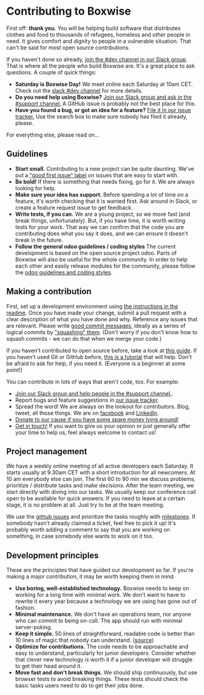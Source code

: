 # Contributing to Boxwise

First off: **thank you**. You will be helping build software that distributes clothes and food to thousands of refugees, homeless and other people in need. It gives comfort and dignity to people in a vulnerable situation. That can't be said for most open source contributions.

If you haven't done so already, [join the #dev channel in our Slack group](https://join.slack.com/t/boxwise/shared_invite/enQtMzE4NzExMjkxNTM2LTk0MzY2Mjg0MTY5ZmJjMjI1ODNmODZiNmJlNTAwM2Y4MmJkZDJjZWEyNzk0YTQyZGI0ZTYxMTc2NTgxNjk1ZTM). That is where all the people who build Boxwise are. It's a great place to ask questions.
A couple of quick things:

- **Saturday is Boxwise Day!** We meet online each Saturday at 10am CET. Check out the [slack #dev channel]((https://join.slack.com/t/boxwise/shared_invite/enQtMzE4NzExMjkxNTM2LTk0MzY2Mjg0MTY5ZmJjMjI1ODNmODZiNmJlNTAwM2Y4MmJkZDJjZWEyNzk0YTQyZGI0ZTYxMTc2NTgxNjk1ZTM)) for more details.
- **Do you need help using Boxwise?** [Join our Slack group and ask in the #support channel.](https://join.slack.com/t/boxwise/shared_invite/enQtMzE4NzExMjkxNTM2LTk0MzY2Mjg0MTY5ZmJjMjI1ODNmODZiNmJlNTAwM2Y4MmJkZDJjZWEyNzk0YTQyZGI0ZTYxMTc2NTgxNjk1ZTM) A GitHub issue is probably not the best place for this.
- **Have you found a bug, or got an idea for a feature?** [File it in our issue tracker.](https://github.com/boxwise/boxwise/issues/new) Use the search box to make sure nobody has filed it already, please.

For everything else, please read on...

## Guidelines

- **Start small.** Contributing to a new project can be quite daunting. We've put a ["good first issue" label](https://github.com/boxwise/boxwise_wms/labels/good%20first%20issue) on issues that are easy to start with.
- **Be bold!** If there is something that needs fixing, go for it. We are always looking for help.
- **Make sure your idea has support.** Before spending a lot of time on a feature, it's worth checking that it is wanted first. Ask around in Slack, or create a feature request issue to get feedback.
- **Write tests, if you can.** We are a young project, so we move fast (and break things, unfortunately). But, if you have time, it is worth writing tests for your work. That way we can confirm that the code you are contributing does what you say it does, and we can ensure it doesn't break in the future.
- **Follow the general odoo guidelines / coding styles** The current development is based on the open source project odoo. Parts of Boxwise will also be useful for the whole community. In order to help each other and easily release modules for the community, please follow the [odoo guidelines and coding styles](https://odoo-community.org/page/contributing).

## Making a contribution

First, set up a development environment using [the instructions in the readme](https://github.com/boxwise/boxwise_wms#setting-up-development-environment).
Once you have made your change, submit a pull request with a clear description of what you have done and why. Reference any issues that are relevant. Please write [good commit messages](https://github.com/erlang/otp/wiki/writing-good-commit-messages), ideally as a series of logical commits by ["squashing" them](https://github.com/servo/servo/wiki/Beginner's-guide-to-rebasing-and-squashing). (Don't worry if you don't know how to squash commits - we can do that when we merge your code.)

If you haven't contributed to open source before, take a look at [this guide](https://opensource.guide/how-to-contribute/). If you haven't used Git or GitHub before, [this is a tutorial](http://makeapullrequest.com/) that will help. Don't be afraid to ask for help, if you need it. (Everyone is a beginner at some point!)

You can contribute in lots of ways that aren't code, too. For example:

- [Join our Slack group and help people in the #support channel.](https://join.slack.com/t/boxwise/shared_invite/enQtMzE4NzExMjkxNTM2LTk0MzY2Mjg0MTY5ZmJjMjI1ODNmODZiNmJlNTAwM2Y4MmJkZDJjZWEyNzk0YTQyZGI0ZTYxMTc2NTgxNjk1ZTM).
- Report bugs and feature suggestions in [our issue tracker](https://github.com/boxwise/boxwise/issues).
- Spread the word! We are always on the lookout for contributors. Blog, tweet, all those things. We are on [facebook](www.facebook.com/pg/boxwise.co) and [LinkedIn](https://www.linkedin.com/company/12997513).
- [Donate to our cause if you have some spare money lying around!](https://donate.boxwise.co)
- [Get in touch!](mailto:hans@boxwise.co) If you want to give us your opinion or just generally offer your time to help us, feel always welcome to contact us!

## Project management

We have a weekly online meeting of all active developers each Saturday. It starts usually at 9.30am CET with a short introduction for all newcomers. At 10 am everybody else can join. The first 60 to 90 min we discuss problems, prioritize / distribute tasks and make decisions. After the team meeting, we start directly with diving into our tasks. We usually keep our conference call open to be available for quick answers. If you need to leave at a certain stage, it is no problem at all. Just try to be at the team meeting.

We use the [github issues](https://github.com/boxwise/boxwise_wms/issues) and prioritize the tasks roughly with [milestones](https://github.com/boxwise/boxwise_wms/milestones). If somebody hasn't already claimed a ticket, feel free to pick it up! It's probably worth adding a comment to say that you are working on something, in case somebody else wants to work on it too.
<!--
We use [a GitHub project](https://github.com/boxwise/boxwise/projects/1) to keep track of what we want to build, and what is being worked on. The "To do" column is roughly priority sorted, so is a good place to find stuff that we consider high priority. -->


<!-- ## How to write a unit test

## How to write a browser test -->

## Development principles

These are the principles that have guided our development so far. If you're making a major contribution, it may be worth keeping them in mind.

- **Use boring, well-established technology.** Boxwise needs to keep on working for a long time with minimal work. We don't want to have to rewrite it every year because a technology we are using has gone out of fashion.
- **Minimal maintenance.** We don't have an operations team, nor anyone who can commit to being on-call. The app should run with minimal server-poking.
- **Keep it simple.** 50 lines of straightforward, readable code is better than 10 lines of magic that nobody can understand. ([source](https://github.com/moby/moby/blob/master/project/PRINCIPLES.md))
- **Optimize for contributions.** The code needs to be approachable and easy to understand, particularly for junior developers. Consider whether that clever new technology is worth it if a junior developer will struggle to get their head around it.
- **Move fast and don't break things.** We should ship continuously, but use browser tests to avoid breaking things. These tests should check the basic tasks users need to do to get their jobs done.
